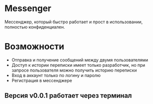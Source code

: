 # Messenger
Мессенджер, который быстро работает и прост в использовании, полностью конфиденциален.
# Возможности
 - Отправка и получение сообщений между двумя пользователями
 - Доступ к истории переписки имеет только разработчик, но при запросе пользователя можно получить историю переписки
 - Вход в аккаунт только по логину и паролю
 - Регистрация в мессенджере
## Версия v0.0.1 работает через терминал


